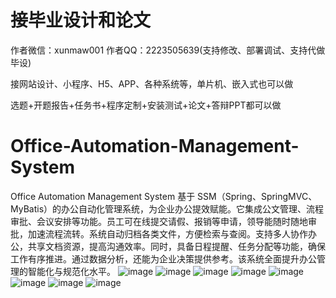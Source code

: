 # 接毕业设计和论文
作者微信：xunmaw001  作者QQ：2223505639(支持修改、部署调试、支持代做毕设)

接网站设计、小程序、H5、APP、各种系统等，单片机、嵌入式也可以做

选题+开题报告+任务书+程序定制+安装测试+论文+答辩PPT都可以做
# Office-Automation-Management-System
Office Automation Management System 基于 SSM（Spring、SpringMVC、MyBatis）的办公自动化管理系统，为企业办公提效赋能。它集成公文管理、流程审批、会议安排等功能。员工可在线提交请假、报销等申请，领导能随时随地审批，加速流程流转。系统自动归档各类文件，方便检索与查阅。支持多人协作办公，共享文档资源，提高沟通效率。同时，具备日程提醒、任务分配等功能，确保工作有序推进。通过数据分析，还能为企业决策提供参考。该系统全面提升办公管理的智能化与规范化水平。 
![image](https://github.com/user-attachments/assets/49561bd2-3634-47a4-9c31-2fd1def3e605)
![image](https://github.com/user-attachments/assets/e8e0b8d1-241a-447d-8426-b88f5f23bfb0)
![image](https://github.com/user-attachments/assets/c98c703d-9e75-46bf-928f-50e68f6e4e62)
![image](https://github.com/user-attachments/assets/fd22ad9f-c87d-4e8e-917d-8d61abdfb502)
![image](https://github.com/user-attachments/assets/6f4523fb-9b2e-4b92-a30e-ed282d2e2f06)
![image](https://github.com/user-attachments/assets/78bdc1ee-846e-4351-a262-071e79c8cc06)
![image](https://github.com/user-attachments/assets/22e23f0a-3708-4d69-802e-add2ebe5ddb0)
![image](https://github.com/user-attachments/assets/b25ae701-fec1-49df-bd61-4dc2fcf8e99d)
